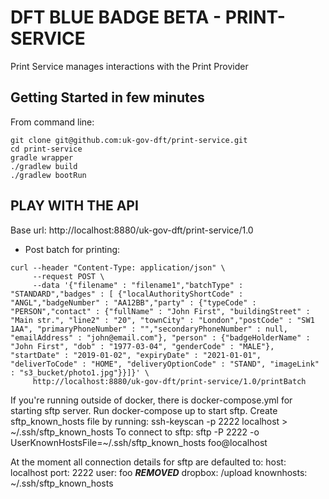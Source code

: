 # DFT BLUE BADGE BETA - PRINT-SERVICE
Print Service manages interactions with the Print Provider 

## Getting Started in few minutes
From command line:
```
git clone git@github.com:uk-gov-dft/print-service.git
cd print-service
gradle wrapper
./gradlew build
./gradlew bootRun
```


## PLAY WITH THE API

Base url:
http://localhost:8880/uk-gov-dft/print-service/1.0

* Post batch for printing:
```
curl --header "Content-Type: application/json" \
     --request POST \
     --data '{"filename" : "filename1","batchType" : "STANDARD","badges" : [ {"localAuthorityShortCode" : "ANGL","badgeNumber" : "AA12BB","party" : {"typeCode" : "PERSON","contact" : {"fullName" : "John First", "buildingStreet" : "Main str.", "line2" : "20", "townCity" : "London","postCode" : "SW1 1AA", "primaryPhoneNumber" : "","secondaryPhoneNumber" : null, "emailAddress" : "john@email.com"}, "person" : {"badgeHolderName" : "John First", "dob" : "1977-03-04", "genderCode" : "MALE"}, "startDate" : "2019-01-02", "expiryDate" : "2021-01-01", "deliverToCode" : "HOME", "deliveryOptionCode" : "STAND", "imageLink" : "s3_bucket/photo1.jpg"}}]}' \
     http://localhost:8880/uk-gov-dft/print-service/1.0/printBatch
```

If you're running outside of docker, there is docker-compose.yml for starting sftp server. 
Run docker-compose up to start sftp.
Create sftp_known_hosts file by running: ssh-keyscan -p 2222 localhost > ~/.ssh/sftp_known_hosts
To connect to sftp: sftp -P 2222 -o UserKnownHostsFile=~/.ssh/sftp_known_hosts foo@localhost

At the moment all connection details for sftp are defaulted to:
  host: localhost
  port: 2222
  user: foo
   ***REMOVED***
  dropbox: /upload
  knownhosts: ~/.ssh/sftp_known_hosts


